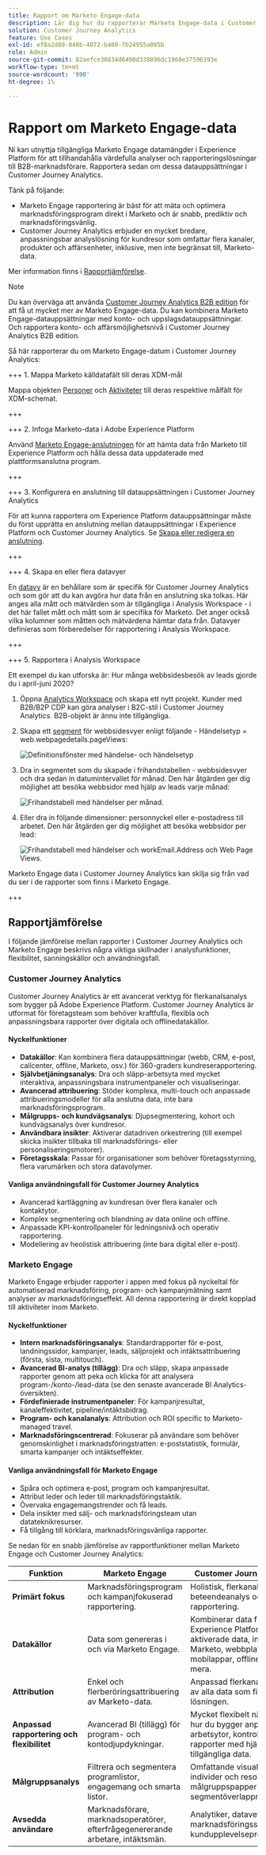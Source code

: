 ```yaml
---
title: Rapport om Marketo Engage-data
description: Lär dig hur du rapporterar Marketo Engage-data i Customer Journey Analytics
solution: Customer Journey Analytics
feature: Use Cases
exl-id: ef8a2d08-848b-4072-b400-7b24955a085b
role: Admin
source-git-commit: 82aefce30834d6400d338896dc1968e37596393e
workflow-type: tm+mt
source-wordcount: '990'
ht-degree: 1%

---
```


# Rapport om Marketo Engage-data

Ni kan utnyttja tillgängliga Marketo Engage datamängder i Experience Platform för att tillhandahålla värdefulla analyser och rapporteringslösningar till B2B-marknadsförare. Rapportera sedan om dessa datauppsättningar i Customer Journey Analytics.

Tänk på följande:

* Marketo Engage rapportering är bäst för att mäta och optimera marknadsföringsprogram direkt i Marketo och är snabb, prediktiv och marknadsföringsvänlig.
* Customer Journey Analytics erbjuder en mycket bredare, anpassningsbar analyslösning för kundresor som omfattar flera kanaler, produkter och affärsenheter, inklusive, men inte begränsat till, Marketo-data.

Mer information finns i [Rapportjämförelse](#reporting-comparison).

>[!NOTE]
>
>Du kan överväga att använda [Customer Journey Analytics B2B edition](/help/getting-started/cja-b2b-edition.md) för att få ut mycket mer av Marketo Engage-data. Du kan kombinera Marketo Engage-datauppsättningar med konto- och uppslagsdatauppsättningar. Och rapportera konto- och affärsmöjlighetsnivå i Customer Journey Analytics B2B edition.
>


Så här rapporterar du om Marketo Engage-datum i Customer Journey Analytics:

+++ &#x200B;1. Mappa Marketo källdatafält till deras XDM-mål

Mappa objekten [Personer](https://experienceleague.adobe.com/en/docs/experience-platform/sources/connectors/adobe-applications/mapping/marketo) och [Aktiviteter](https://experienceleague.adobe.com/en/docs/experience-platform/sources/connectors/adobe-applications/mapping/marketo) till deras respektive målfält för XDM-schemat.

+++

+++ &#x200B;2. Infoga Marketo-data i Adobe Experience Platform

Använd [Marketo Engage-anslutningen](https://experienceleague.adobe.com/en/docs/experience-platform/sources/connectors/adobe-applications/marketo/marketo) för att hämta data från Marketo till Experience Platform och hålla dessa data uppdaterade med plattformsanslutna program.

+++

+++ &#x200B;3. Konfigurera en anslutning till datauppsättningen i Customer Journey Analytics

För att kunna rapportera om Experience Platform datauppsättningar måste du först upprätta en anslutning mellan datauppsättningar i Experience Platform och Customer Journey Analytics. Se [Skapa eller redigera en anslutning](https://experienceleague.adobe.com/en/docs/analytics-platform/using/cja-connections/create-connection).

+++


+++ &#x200B;4. Skapa en eller flera datavyer

En [datavy](/help/data-views/data-views.md) är en behållare som är specifik för Customer Journey Analytics och som gör att du kan avgöra hur data från en anslutning ska tolkas. Här anges alla mått och mätvärden som är tillgängliga i Analysis Workspace - i det här fallet mått och mått som är specifika för Marketo. Det anger också vilka kolumner som måtten och mätvärdena hämtar data från. Datavyer definieras som förberedelser för rapportering i Analysis Workspace.

+++

+++ &#x200B;5. Rapportera i Analysis Workspace

Ett exempel du kan utforska är: Hur många webbsidesbesök av leads gjorde du i april-juni 2020?

1. Öppna [Analytics Workspace](/help/analysis-workspace/home.md) och skapa ett nytt projekt.
Kunder med B2B/B2P CDP kan göra analyser i B2C-stil i Customer Journey Analytics. B2B-objekt är ännu inte tillgängliga.

1. Skapa ett [segment](/help/components/segments/seg-create.md) för webbsidesvyer enligt följande - Händelsetyp = web.webpagedetails.pageViews:

   ![Definitionsfönster med händelse- och händelsetyp](../assets/marketo-filter.png)

1. Dra in segmentet som du skapade i frihandstabellen - webbsidesvyer och dra sedan in datumintervallet för månad. Den här åtgärden ger dig möjlighet att besöka webbsidor med hjälp av leads varje månad:

   ![Frihandstabell med händelser per månad.](../assets/marketo-freeform.png)

1. Eller dra in följande dimensioner: personnyckel eller e-postadress till arbetet. Den här åtgärden ger dig möjlighet att besöka webbsidor per lead:

   ![Frihandstabell med händelser och workEmail.Address och Web Page Views.](../assets/marketo-freeform2.png)

Marketo Engage data i Customer Journey Analytics kan skilja sig från vad du ser i de rapporter som finns i Marketo Engage.

+++


## Rapportjämförelse

I följande jämförelse mellan rapporter i Customer Journey Analytics och Marketo Engage beskrivs några viktiga skillnader i analysfunktioner, flexibilitet, sanningskällor och användningsfall.

### Customer Journey Analytics

Customer Journey Analytics är ett avancerat verktyg för flerkanalsanalys som bygger på Adobe Experience Platform. Customer Journey Analytics är utformat för företagsteam som behöver kraftfulla, flexibla och anpassningsbara rapporter över digitala och offlinedatakällor.

#### Nyckelfunktioner

* **Datakällor**: Kan kombinera flera datauppsättningar (webb, CRM, e-post, callcenter, offline, Marketo, osv.) för 360-graders kundreserapportering.
* **Självbetjäningsanalys**: Dra och släpp-arbetsyta med mycket interaktiva, anpassningsbara instrumentpaneler och visualiseringar.
* **Avancerad attribuering**: Stöder komplexa, multi-touch och anpassade attribueringsmodeller för alla anslutna data, inte bara marknadsföringsprogram.
* **Målgrupps- och kundvägsanalys**: Djupsegmentering, kohort och kundvägsanalys över kundresor.
* **Användbara insikter**: Aktiverar datadriven orkestrering (till exempel skicka insikter tillbaka till marknadsförings- eller personaliseringsmotorer).
* **Företagsskala**: Passar för organisationer som behöver företagsstyrning, flera varumärken och stora datavolymer.

#### Vanliga användningsfall för Customer Journey Analytics

* Avancerad kartläggning av kundresan över flera kanaler och kontaktytor.
* Komplex segmentering och blandning av data online och offline.
* Anpassade KPI-kontrollpaneler för ledningsnivå och operativ rapportering.
* Modellering av heolistisk attribuering (inte bara digital eller e-post).


### Marketo Engage

Marketo Engage erbjuder rapporter i appen med fokus på nyckeltal för automatiserad marknadsföring, program- och kampanjmätning samt analyser av marknadsföringseffekt. All denna rapportering är direkt kopplad till aktiviteter inom Marketo.

#### Nyckelfunktioner

* **Intern marknadsföringsanalys**: Standardrapporter för e-post, landningssidor, kampanjer, leads, säljprojekt och intäktsattribuering (första, sista, multitouch).
* **Avancerad BI-analys (tillägg)**: Dra och släpp, skapa anpassade rapporter genom att peka och klicka för att analysera program-/konto-/lead-data (se den senaste avancerade BI Analytics-översikten).
* **Fördefinierade instrumentpaneler**: För kampanjresultat, kanaleffektivitet, pipeline/intäktsbidrag.
* **Program- och kanalanalys**: Attribution och ROI specific to Marketo-managed travel.
* **Marknadsföringscentrerad**: Fokuserar på användare som behöver genomskinlighet i marknadsföringstratten: e-poststatistik, formulär, smarta kampanjer och intäktseffekter.


#### Vanliga användningsfall för Marketo Engage

* Spåra och optimera e-post, program och kampanjresultat.
* Attribut leder och leder till marknadsföringstaktik.
* Övervaka engagemangstrender och få leads.
* Dela insikter med sälj- och marknadsföringsteam utan datateknikresurser.
* Få tillgång till körklara, marknadsföringsvänliga rapporter.


Se nedan för en snabb jämförelse av rapportfunktioner mellan Marketo Engage och Customer Journey Analytics:

| Funktion | Marketo Engage | Customer Journey Analytics |
|---|---|---|
| **Primärt fokus** | Marknadsföringsprogram och kampanjfokuserad rapportering. | Holistisk, flerkanalig resa och beteendeanalys och rapportering. |
| **Datakällor** | Data som genereras i och via Marketo Engage. | Kombinerar data från alla Experience Platform-aktiverade data, inklusive Marketo, webbplatser, mobilappar, offlinekanaler med mera. |
| **Attribution** | Enkel och flerberöringsattribuering av Marketo-data. | Anpassad flerkanalsattribuering av alla data som finns i lösningen. |
| **Anpassad rapportering och flexibilitet** | Avancerad BI (tillägg) för program- och kontodjupdykningar. | Mycket flexibelt när det gäller hur du bygger anpassade arbetsytor, kontrollpaneler eller rapporter med hjälp av alla tillgängliga data. |
| **Målgruppsanalys** | Filtrera och segmentera programlistor, engagemang och smarta listor. | Omfattande visualiseringar av individer och resor, målgruppspapper och segmentöverlappningsanalyser. |
| **Avsedda användare** | Marknadsförare, marknadsoperatörer, efterfrågegenererande arbetare, intäktsmän. | Analytiker, datavetare, marknadsföringsstrateger, kundupplevelseproffs. |
